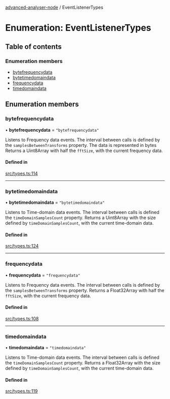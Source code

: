 [advanced-analyser-node](../DOC.md) / EventListenerTypes

# Enumeration: EventListenerTypes

## Table of contents

### Enumeration members

- [bytefrequencydata](EventListenerTypes.md#bytefrequencydata)
- [bytetimedomaindata](EventListenerTypes.md#bytetimedomaindata)
- [frequencydata](EventListenerTypes.md#frequencydata)
- [timedomaindata](EventListenerTypes.md#timedomaindata)

## Enumeration members

### bytefrequencydata

• **bytefrequencydata** = `"bytefrequencydata"`

Listens to Frequency data events. The interval between calls is defined by the `samplesBetweenTransforms` property.
The data is represented in bytes
Returns a Uint8Array with half the `fftSize`, with the current frequency data.

#### Defined in

[src/types.ts:114](https://github.com/ju-faria/advanced-analyser-node/blob/f2ab6f9/src/types.ts#L114)

___

### bytetimedomaindata

• **bytetimedomaindata** = `"bytetimedomaindata"`

Listens to Time-domain data events. The interval between calls is defined the `timeDomainSamplesCount` property.
Returns a Uint8Array with the size defined by `timeDomainSamplesCount`, with the current time-domain data.

#### Defined in

[src/types.ts:124](https://github.com/ju-faria/advanced-analyser-node/blob/f2ab6f9/src/types.ts#L124)

___

### frequencydata

• **frequencydata** = `"frequencydata"`

Listens to Frequency data events. The interval between calls is defined by the `samplesBetweenTransforms` property.
Returns a Float32Array with half the `fftSize`, with the current frequency data.

#### Defined in

[src/types.ts:108](https://github.com/ju-faria/advanced-analyser-node/blob/f2ab6f9/src/types.ts#L108)

___

### timedomaindata

• **timedomaindata** = `"timedomaindata"`

Listens to Time-domain data events. The interval between calls is defined the `timeDomainSamplesCount` property.
Returns a Float32Array with the size defined by `timeDomainSamplesCount`, with the current time-domain data.

#### Defined in

[src/types.ts:119](https://github.com/ju-faria/advanced-analyser-node/blob/f2ab6f9/src/types.ts#L119)
